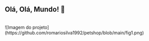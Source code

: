 <span alinhar="centro">

## Olá, Olá, Mundo! 👋
</span>
<div alinhar="centro">
<img rsc="https://github.com/romariosilva1992/petshop/assets/87885678/8a076678-6502-4e93-a410-470fd8087b7a"/>
</div>
![Imagem do projeto](https://github.com/romariosilva1992/petshop/blob/main/fig1.png)

